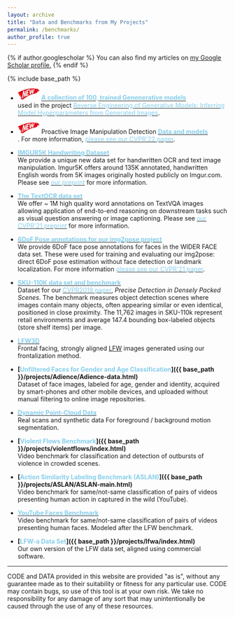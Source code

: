 ```yaml
---
layout: archive
title: "Data and Benchmarks from My Projects"
permalink: /benchmarks/
author_profile: true
---
```


{% if author.googlescholar %}
  You can also find my articles on <u><a href="{{author.googlescholar}}">my Google Scholar profile</a>.</u>
{% endif %}

{% include base_path %}
* <img src='../images/New - Icon.jpg' width='50'> **[<font color="SkyBlue">A collection of 100, trained Genenerative models</font>](https://github.com/vishal3477/Reverse_Engineering_GMs)**<br/> used in the project [<font color="SkyBlue">Reverse Engineering of Generative Models: Inferring Model Hyperparameters from Generated Images</font>](https://arxiv.org/abs/2106.07873).


* <img src='../images/New - Icon.jpg' width='50'> Proactive Image Manipulation Detection **[<font color='SkyBlue'>Data and models</font>](https://github.com/vishal3477/proactive_IMD)**<br/>. For more information, [<font color="SkyBlue">please see our CVPR'22 paper</font>](https://arxiv.org/abs/2203.15880).


* **[<font color='SkyBlue'>IMGUR5K Handwriting Dataset</font>](https://github.com/facebookresearch/IMGUR5K-Handwriting-Dataset)**<br/>
We provide a unique new data set for handwritten OCR and text image manipulation. Imgur5K offers around 135K annotated, handwritten English words from 5K images originally hosted publicly on Imgur.com. Please see [<font color="SkyBlue">our preprint</font>](https://arxiv.org/abs/2106.08385) for more information.



* **[<font color='SkyBlue'>The TextOCR data set</font>](https://textvqa.org/textocr)**<br/>
We offer ~ 1M high quality word annotations on TextVQA images allowing application of end-to-end reasoning on downstream tasks such as visual question answering or image captioning. Please see [<font color="SkyBlue">our CVPR'21 preprint</font>](https://arxiv.org/abs/2105.05486) for more information.


* **[<font color='SkyBlue'>6DoF Pose annotations for our img2pose project</font>](https://github.com/vitoralbiero/img2pose)**<br/>
We provide 6DoF face pose annotations for faces in the WIDER FACE data set. These were used for training and evaluating our img2pose: direct 6DoF pose estimation without face detection or landmark localization. For more information [<font color="SkyBlue">please see our CVPR'21 paper</font>](https://arxiv.org/abs/2012.07791).

* **[<font color='SkyBlue'>SKU-110K data set and benchmark</font>](https://github.com/eg4000/SKU110K_CVPR19)**<br/>
Dataset for our [<font color='SkyBlue'>CVPR2019 paper</font>](https://talhassner.github.io/home/publication/2019_CVPR), <i>Precise Detection in Densely Packed Scenes</i>. The benchmark measures object detection scenes where images contain many objects, often appearing similar or even identical, positioned in close proximity. The 11,762 images in SKU-110k represent retail environments and average 147.4 bounding box-labeled objects (store shelf items) per image.

* **[<font color='SkyBlue'>LFW3D</font>](../publication/2015_CVPR_1)**<br/>
Frontal facing, strongly aligned [LFW](http://vis-www.cs.umass.edu/lfw/) images generated using our frontalization method.

* **[<font color='SkyBlue'>Unfiltered Faces for Gender and Age Classification</font>]({{ base_path }}/projects/Adience/Adience-data.html)**<br/>
Dataset of face images, labeled for age, gender and identity, acquired by smart-phones and other mobile devices, and uploaded without manual filtering to online image repositories.

* **[<font color='SkyBlue'>Dynamic Point-Cloud Data</font>](../publication/2013_PG)**<br/>
Real scans and synthetic data For foreground / background motion segmentation.

* **[<font color='SkyBlue'>Violent Flows Benchmark</font>]({{ base_path }}/projects/violentflows/index.html)**<br/>
Video benchmark for classification and detection of outbursts of violence in crowded scenes.

* **[<font color='SkyBlue'>Action Similarity Labeling Benchmark (ASLAN)</font>]({{ base_path }}/projects/ASLAN/ASLAN-main.html)**<br/>
Video benchmark for same/not-same classification of pairs of videos presenting human action in captured in the wild (YouTube).

* **[<font color='SkyBlue'>YouTube Faces Benchmark</font>](http://www.cs.tau.ac.il/~wolf/ytfaces/)**<br/>
Video benchmark for same/not-same classification of pairs of videos presenting human faces. Modeled after the LFW benchmark.

* **[<font color='SkyBlue'>LFW-a Data Set</font>]({{ base_path }}/projects/lfwa/index.html)**<br/>
Our own version of the LFW data set, aligned using commercial software.


---
CODE and DATA provided in this website are provided "as is", without any guarantee made as to their suitability or fitness for any particular use. CODE may contain bugs, so use of this tool is at your own risk. We take no responsibility for any damage of any sort that may unintentionally be caused through the use of any of these resources.
